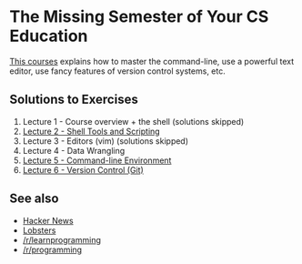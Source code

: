 # The Missing Semester of Your CS Education

[This courses](https://missing.csail.mit.edu/) explains how to master the command-line, use a powerful text editor, use fancy features of version control systems, etc.

## Solutions to Exercises
1.  Lecture 1 - Course overview + the shell (solutions skipped)
1.  [Lecture 2 - Shell Tools and Scripting](./Lecture2/README.md)
1.  Lecture 3 - Editors (vim) (solutions skipped)
1.  Lecture 4 - Data Wrangling
1.  [Lecture 5 - Command-line Environment](./Lecture5/README.md)
1.  [Lecture 6 - Version Control (Git)](./Lecture6/README.md)

## See also
*   [Hacker News](https://news.ycombinator.com/item?id=22226380)
*   [Lobsters](https://lobste.rs/s/ti1k98/missing_semester_your_cs_education_mit)
*   [/r/learnprogramming](https://www.reddit.com/r/learnprogramming/comments/eyagda/the_missing_semester_of_your_cs_education_mit/)
*   [/r/programming](https://www.reddit.com/r/programming/comments/eyagcd/the_missing_semester_of_your_cs_education_mit/)

